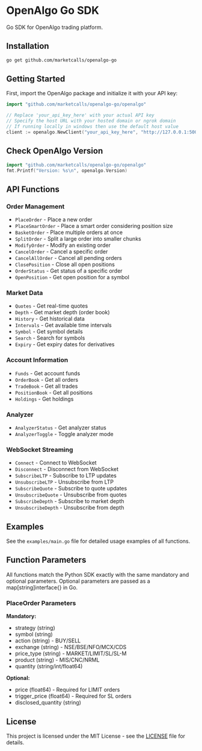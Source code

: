 # OpenAlgo Go SDK

Go SDK for OpenAlgo trading platform.

## Installation

```bash
go get github.com/marketcalls/openalgo-go
```

## Getting Started

First, import the OpenAlgo package and initialize it with your API key:

```go
import "github.com/marketcalls/openalgo-go/openalgo"

// Replace 'your_api_key_here' with your actual API key
// Specify the host URL with your hosted domain or ngrok domain
// If running locally in windows then use the default host value
client := openalgo.NewClient("your_api_key_here", "http://127.0.0.1:5000")
```

## Check OpenAlgo Version

```go
import "github.com/marketcalls/openalgo-go/openalgo"
fmt.Printf("Version: %s\n", openalgo.Version)
```

## API Functions

### Order Management

- `PlaceOrder` - Place a new order
- `PlaceSmartOrder` - Place a smart order considering position size
- `BasketOrder` - Place multiple orders at once
- `SplitOrder` - Split a large order into smaller chunks
- `ModifyOrder` - Modify an existing order
- `CancelOrder` - Cancel a specific order
- `CancelAllOrder` - Cancel all pending orders
- `ClosePosition` - Close all open positions
- `OrderStatus` - Get status of a specific order
- `OpenPosition` - Get open position for a symbol

### Market Data

- `Quotes` - Get real-time quotes
- `Depth` - Get market depth (order book)
- `History` - Get historical data
- `Intervals` - Get available time intervals
- `Symbol` - Get symbol details
- `Search` - Search for symbols
- `Expiry` - Get expiry dates for derivatives

### Account Information

- `Funds` - Get account funds
- `OrderBook` - Get all orders
- `TradeBook` - Get all trades
- `PositionBook` - Get all positions
- `Holdings` - Get holdings

### Analyzer

- `AnalyzerStatus` - Get analyzer status
- `AnalyzerToggle` - Toggle analyzer mode

### WebSocket Streaming

- `Connect` - Connect to WebSocket
- `Disconnect` - Disconnect from WebSocket
- `SubscribeLTP` - Subscribe to LTP updates
- `UnsubscribeLTP` - Unsubscribe from LTP
- `SubscribeQuote` - Subscribe to quote updates
- `UnsubscribeQuote` - Unsubscribe from quotes
- `SubscribeDepth` - Subscribe to market depth
- `UnsubscribeDepth` - Unsubscribe from depth

## Examples

See the `examples/main.go` file for detailed usage examples of all functions.

## Function Parameters

All functions match the Python SDK exactly with the same mandatory and optional parameters. Optional parameters are passed as a map[string]interface{} in Go.

### PlaceOrder Parameters

**Mandatory:**
- strategy (string)
- symbol (string)
- action (string) - BUY/SELL
- exchange (string) - NSE/BSE/NFO/MCX/CDS
- price_type (string) - MARKET/LIMIT/SL/SL-M
- product (string) - MIS/CNC/NRML
- quantity (string/int/float64)

**Optional:**
- price (float64) - Required for LIMIT orders
- trigger_price (float64) - Required for SL orders
- disclosed_quantity (string)

## License

This project is licensed under the MIT License - see the [LICENSE](LICENSE) file for details.